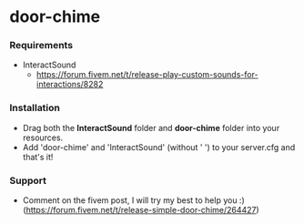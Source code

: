 # door-chime

### Requirements 
* InteractSound
  * https://forum.fivem.net/t/release-play-custom-sounds-for-interactions/8282
  
### Installation 
* Drag both the **InteractSound** folder and **door-chime** folder into your resources.
* Add 'door-chime' and 'InteractSound' (without ' ') to your server.cfg and that's it!

### Support
* Comment on the fivem post, I will try my best to help you :) (https://forum.fivem.net/t/release-simple-door-chime/264427)
